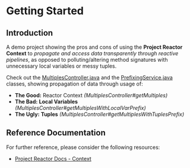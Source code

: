 # Getting Started

## Introduction

A demo project showing the pros and cons of using the **Project Reactor Context** to *propagate and access data transparently through reactive pipelines*, as opposed to polluting/altering method signatures with unnecessary local variables or messy tuples.

Check out the [MultiplesController.java](src/main/java/it/dsibilio/reactorctxdemo/api/MultiplesController.java) and the [PrefixingService.java](src/main/java/it/dsibilio/reactorctxdemo/service/PrefixingService.java) classes, showing propagation of data through usage of:

- **The Good:** Reactor Context *(MultiplesController#getMultiples)*
- **The Bad:** **Local Variables** *(MultiplesController#getMultiplesWithLocalVarPrefix)*
- **The Ugly:** **Tuples** *(MultiplesController#getMultiplesWithTuplesPrefix)*

## Reference Documentation
For further reference, please consider the following resources:

* [Project Reactor Docs - Context](https://projectreactor.io/docs/core/release/reference/#context)
